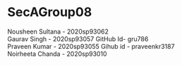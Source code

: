 # SecAGroup08

Nousheen Sultana - 2020sp93062\
Gaurav Singh - 2020sp93057 GitHub Id- gru786\
Praveen Kumar - 2020sp93055 Gihub id - praveenkr3187\
Noirheeta Chanda - 2020sp93010
